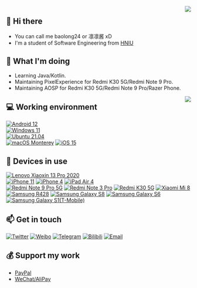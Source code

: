 <img align="right" src="https://github-readme-stats.vercel.app/api?username=baolong24&include_all_commits=true&show_icons=true&hide_title=tru&hide_border=true" />

## 👋 Hi there
 - You can call me baolong24 or 凛凛酱 xD
 - I'm a student of Software Engineering from [HNIU](https://www.hniu.cn)

## 🤔 What I'm doing
 - Learning Java/Kotlin.
 - Maintaining PixelExperience for Redmi K30 5G/Redmi Note 9 Pro.
 - Maintaining AOSP for Redmi K30 5G/Redmi Note 9 Pro/Razer Phone.

<img align="right" src="https://spotify-github-profile.vercel.app/api/view?uid=tgtfnoq6d6wccnfcxcjiwyzv7&cover_image=true&theme=default" />

## 💻 Working environment
[![Android 12](https://img.shields.io/badge/Android%2012-3ddc84?style=flat-square&logo=android&logoColor=ffffff)](https://www.android.com/android-12/)<br>
[![Windows 11](https://img.shields.io/badge/Windows%2011-00adef?style=flat-square&logo=windows&logoColor=ffffff)](https://www.microsoft.com/en-us/windows/windows-11)<br>
[![Ubuntu 21.04](https://img.shields.io/badge/Ubuntu%2021%2e04-dd4814?style=flat-square&logo=ubuntu&logoColor=ffffff)](https://releases.ubuntu.com/21.04/)<br>
[![macOS Monterey](https://img.shields.io/badge/macOS%20Monterey-4f4f4f?style=flat-square&logo=macos&logoColor=ffffff)](https://www.apple.com/macos/monterey/)
[![iOS 15](https://img.shields.io/badge/iOS%2015-4f4f4f?style=flat-square&logo=iOS&logoColor=ffffff)](https://www.apple.com/ios/ios-15/)<br>

## 📱 Devices in use
[![Lenovo Xiaoxin 13 Pro 2020](https://img.shields.io/badge/Lenovo%20Xiaoxin%2013%20Pro%202020-e60012?style=flat-square&logo=lenovo&logoColor=ffffff)](https://item.lenovo.com.cn/product/1007230.html)<br>
[![iPhone 11](https://img.shields.io/badge/iPhone%2011-a2aaad?style=flat-square&logo=apple&logoColor=ffffff)](https://support.apple.com/kb/SP804)
[![iPhone 4](https://img.shields.io/badge/iPhone%204-a2aaad?style=flat-square&logo=apple&logoColor=ffffff)](https://support.apple.com/kb/sp587)
[![iPad Air 4](https://img.shields.io/badge/iPad%20Air%204-a2aaad?style=flat-square&logo=apple&logoColor=ffffff)](https://support.apple.com/kb/SP828)<br>
[![Redmi Note 9 Pro 5G](https://img.shields.io/badge/Redmi%20Note%209%20Pro%205G-fd4900?style=flat-square&logo=xiaomi&logoColor=ffffff)](https://www.mi.com/redminote9pro)
[![Redmi Note 3 Pro](https://img.shields.io/badge/Redmi%20Note%203%20Pro-fd4900?style=flat-square&logo=xiaomi&logoColor=ffffff)](https://www.mi.com/note3)
[![Redmi K30 5G](https://img.shields.io/badge/Redmi%20K30%205G-fd4900?style=flat-square&logo=xiaomi&logoColor=ffffff)](https://www.mi.com/redmik30-5g)
[![Xiaomi Mi 8](https://img.shields.io/badge/Xiaomi%20Mi%208-fd4900?style=flat-square&logo=xiaomi&logoColor=ffffff)](https://www.mi.com/hk/mi8/specs)<br>
[![Samsung R428](https://img.shields.io/badge/Samsang%20R428-1428a0?style=flat-square&logo=Samsung&logoColor=ffffff)](https://icecat.biz/p/samsung/np-r428-da04in/r-notebooks-np-r428-19566795.html)
[![Samsung Galaxy S8](https://img.shields.io/badge/Samsang%20Galaxy%20S8-1428a0?style=flat-square&logo=Samsung&logoColor=ffffff)](https://www.gsmarena.com/samsung_galaxy_s8-8161.php#g9500)
[![Samsung Galaxy S6](https://img.shields.io/badge/Samsang%20Galaxy%20S6-1428a0?style=flat-square&logo=Samsung&logoColor=ffffff)](https://www.gsmarena.com/samsung_galaxy_s6-6849.php)
[![Samsung Galaxy S1(T-Mobile)](https://img.shields.io/badge/Samsang%20Galaxy%20S1-1428a0?style=flat-square&logo=Samsung&logoColor=ffffff)](https://www.phonemore.com/specs/samsung/galaxy-s-vibrant/sgh-t959/)<br>

## 📫 Get in touch
[![Twitter](https://img.shields.io/twitter/follow/baolong24?color=1ca0f1&label=%40baolong24&logo=twitter&logoColor=white&style=flat-square&labelColor=1ca0f1)](https://twitter.com/baolong24)
[![Weibo](https://img.shields.io/badge/-@1404_xiaobao-e6162d?style=flat-square&logo=sina-weibo&logoColor=white&labelColor=e6162d)](https://weibo.com/u/5524053901)
[![Telegram](https://img.shields.io/badge/%40baolong24-0088cc?style=flat-square&logo=telegram&logoColor=ffffff)](https://t.me/baolong24)
[![Bilibili](https://img.shields.io/badge/1404__Xiaobao-07a3d7?style=flat-square&logo=bilibili&logoColor=ffffff)](https://space.bilibili.com/15431912)
[![Email](https://img.shields.io/badge/baolong24%40baolong24%2emoe-3873C4?style=flat-square&logo=thunderbird&logoColor=ffffff)](mailto:baolong24@baolong24.moe)

## 💰 Support my work
 - [PayPal](https://paypal.me/baolong24)
 - [WeChat/AliPay](https://telegra.ph/Donate-to-baolong24-03-14)
